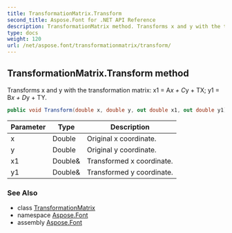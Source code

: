 ```yaml
---
title: TransformationMatrix.Transform
second_title: Aspose.Font for .NET API Reference
description: TransformationMatrix method. Transforms x and y with the transformation matrix x1  Ax  Cy  TX y1  Bx  Dy  TY
type: docs
weight: 120
url: /net/aspose.font/transformationmatrix/transform/
---
```

## TransformationMatrix.Transform method

Transforms x and y with the transformation matrix: x1 = A*x + C*y + TX; y1 = B*x + D*y + TY.

```csharp
public void Transform(double x, double y, out double x1, out double y1)
```

| Parameter | Type | Description |
| --- | --- | --- |
| x | Double | Original x coordinate. |
| y | Double | Original y coordinate. |
| x1 | Double& | Transformed x coordinate. |
| y1 | Double& | Transformed y coordinate. |

### See Also

* class [TransformationMatrix](../)
* namespace [Aspose.Font](../../transformationmatrix/)
* assembly [Aspose.Font](../../../)


